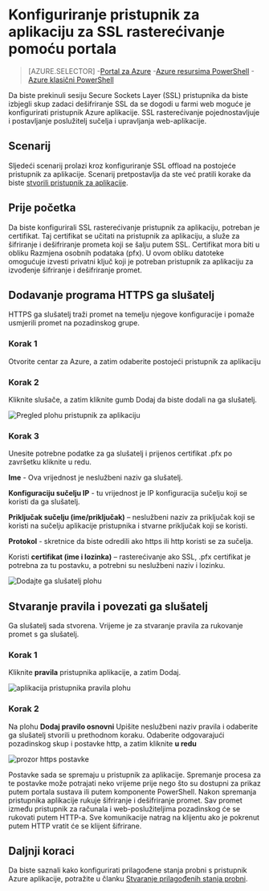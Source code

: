 <properties
   pageTitle="Konfigurirati pristupnik za aplikaciju za rasterećivanje SSL pomoću portala za | Microsoft Azure"
   description="Ova stranica sadrži upute za stvaranje pristupnika za aplikaciju SSL offload pomoću portala"
   documentationCenter="na"
   services="application-gateway"
   authors="georgewallace"
   manager="carmonm"
   editor="tysonn"/>
<tags
   ms.service="application-gateway"
   ms.devlang="na"
   ms.topic="article"
   ms.tgt_pltfrm="na"
   ms.workload="infrastructure-services"
   ms.date="09/09/2016"
   ms.author="gwallace"/>

# <a name="configure-an-application-gateway-for-ssl-offload-by-using-the-portal"></a>Konfiguriranje pristupnik za aplikaciju za SSL rasterećivanje pomoću portala

> [AZURE.SELECTOR]
-[Portal za Azure](application-gateway-ssl-portal.md)
-[Azure resursima PowerShell](application-gateway-ssl-arm.md)
-[Azure klasični PowerShell](application-gateway-ssl.md)

Da biste prekinuli sesiju Secure Sockets Layer (SSL) pristupnika da biste izbjegli skup zadaci dešifriranje SSL da se dogodi u farmi web moguće je konfigurirati pristupnik Azure aplikacije. SSL rasterećivanje pojednostavljuje i postavljanje poslužitelj sučelja i upravljanja web-aplikacije.

## <a name="scenario"></a>Scenarij

Sljedeći scenarij prolazi kroz konfiguriranje SSL offload na postojeće pristupnik za aplikacije. Scenarij pretpostavlja da ste već pratili korake da biste [stvorili pristupnik za aplikacije](application-gateway-create-gateway-portal.md).

## <a name="before-you-begin"></a>Prije početka

Da biste konfigurirali SSL rasterećivanje pristupnik za aplikaciju, potreban je certifikat. Taj certifikat se učitati na pristupnik za aplikaciju, a služe za šifriranje i dešifriranje prometa koji se šalju putem SSL. Certifikat mora biti u obliku Razmjena osobnih podataka (pfx). U ovom obliku datoteke omogućuje izvesti privatni ključ koji je potreban pristupnik za aplikaciju za izvođenje šifriranje i dešifriranje promet.

## <a name="add-an-https-listener"></a>Dodavanje programa HTTPS ga slušatelj

HTTPS ga slušatelj traži promet na temelju njegove konfiguracije i pomaže usmjerili promet na pozadinskog grupe.

### <a name="step-1"></a>Korak 1

Otvorite centar za Azure, a zatim odaberite postojeći pristupnik za aplikaciju

### <a name="step-2"></a>Korak 2

Kliknite slušače, a zatim kliknite gumb Dodaj da biste dodali na ga slušatelj.

![Pregled plohu pristupnik za aplikaciju][1]

### <a name="step-3"></a>Korak 3

Unesite potrebne podatke za ga slušatelj i prijenos certifikat .pfx po završetku kliknite u redu.

**Ime** - Ova vrijednost je neslužbeni naziv ga slušatelj.

**Konfiguraciju sučelju IP** - tu vrijednost je IP konfiguracija sučelju koji se koristi da ga slušatelj.

**Priključak sučelju (ime/priključak)** – neslužbeni naziv za priključak koji se koristi na sučelju aplikacije pristupnika i stvarne priključak koji se koristi.

**Protokol** - skretnice da biste odredili ako https ili http koristi se za sučelja.

Koristi **certifikat (ime i lozinka)** – rasterećivanje ako SSL, .pfx certifikat je potrebna za tu postavku, a potrebni su neslužbeni naziv i lozinku.

![Dodajte ga slušatelj plohu][2]

## <a name="create-a-rule-and-associate-it-to-the-listener"></a>Stvaranje pravila i povezati ga slušatelj

Ga slušatelj sada stvorena. Vrijeme je za stvaranje pravila za rukovanje promet s ga slušatelj.

### <a name="step-1"></a>Korak 1

Kliknite **pravila** pristupnika aplikacije, a zatim Dodaj.

![aplikacija pristupnika pravila plohu][3]

### <a name="step-2"></a>Korak 2

Na plohu **Dodaj pravilo osnovni** Upišite neslužbeni naziv pravila i odaberite ga slušatelj stvorili u prethodnom koraku. Odaberite odgovarajući pozadinskog skup i postavke http, a zatim kliknite **u redu**

![prozor https postavke][4]

Postavke sada se spremaju u pristupnik za aplikacije. Spremanje procesa za te postavke može potrajati neko vrijeme prije nego što su dostupni za prikaz putem portala sustava ili putem komponente PowerShell. Nakon spremanja pristupnika aplikacije rukuje šifriranje i dešifriranje promet. Sav promet između pristupnik za računala i web-poslužiteljima pozadinskog će se rukovati putem HTTP-a. Sve komunikacije natrag na klijentu ako je pokrenut putem HTTP vratit će se klijent šifrirane.

## <a name="next-steps"></a>Daljnji koraci

Da biste saznali kako konfigurirati prilagođene stanja probni s pristupnik Azure aplikacije, potražite u članku [Stvaranje prilagođenih stanja probni](application-gateway-create-gateway-portal.md).

[1]: ./media/application-gateway-ssl-portal/figure1.png
[2]: ./media/application-gateway-ssl-portal/figure2.png
[3]: ./media/application-gateway-ssl-portal/figure3.png
[4]: ./media/application-gateway-ssl-portal/figure4.png